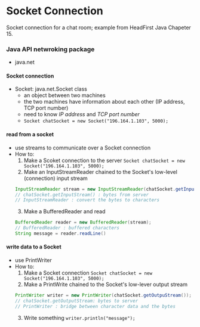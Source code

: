 # Socket Connection
Socket connection for a chat room; example from HeadFirst Java Chapeter 15.

### Java API netwroking package

* java.net

#### Socket connection

* Socket: java.net.Socket class
    * an object between two machines
    * the two machines have information about each other (IP address, TCP port number)
    * need to know *IP address* and *TCP port number*
    * `Socket chatSocket = new Socket("196.164.1.103", 5000);`


#### read from a socket

* use streams to communicate over a Socket connection
* How to:
    1. Make a Scoket connection to the server
     `Socket chatSocket = new Socket("196.164.1.103", 5000);`
    2. Make an InputStreamReader chained to the Socket's low-level (connection) input stream
    ```java
    InputStreamReader stream = new InputStreamReader(chatSocket.getInputStream());
    // chatSocket.getInputStream() : bytes from server
    // InputStreamReader : convert the bytes to characters
    ```
    3. Make a BufferedReader and read
    ```java
    BufferedReader reader = new BufferedReader(stream);
    // BufferedReader : buffered characters
    String message = reader.readLine()
    ```


#### write data to a Socket
* use PrintWriter
* How to:
    1. Make a Socket connection
     `Socket chatSocket = new Socket("196.164.1.103", 5000);`
    2. Make a PrintWrite chained to the Socket's low-lever output stream
    ```java
    PrintWriter writer = new PrintWriter(chatSocket.getOutpuStream());
    // chatSocket.getOutputStream: bytes to server
    // PrintWriter : bridge between character data and the bytes
    ```
    3. Write something
    `writer.println("message");`
